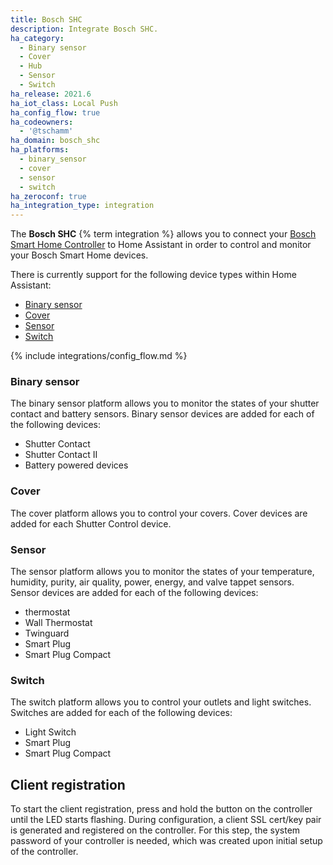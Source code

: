 ```yaml
---
title: Bosch SHC
description: Integrate Bosch SHC.
ha_category:
  - Binary sensor
  - Cover
  - Hub
  - Sensor
  - Switch
ha_release: 2021.6
ha_iot_class: Local Push
ha_config_flow: true
ha_codeowners:
  - '@tschamm'
ha_domain: bosch_shc
ha_platforms:
  - binary_sensor
  - cover
  - sensor
  - switch
ha_zeroconf: true
ha_integration_type: integration
---
```


The **Bosch SHC** {% term integration %} allows you to connect your [Bosch Smart Home Controller](https://www.bosch-smarthome.com) to Home Assistant in order to control and monitor your Bosch Smart Home devices.

There is currently support for the following device types within Home Assistant:

- [Binary sensor](#binary-sensor)
- [Cover](#cover)
- [Sensor](#sensor)
- [Switch](#switch)

{% include integrations/config_flow.md %}

### Binary sensor

The binary sensor platform allows you to monitor the states of your shutter contact and battery sensors. Binary sensor devices are added for each of the following devices:

- Shutter Contact
- Shutter Contact II
- Battery powered devices

### Cover

The cover platform allows you to control your covers. Cover devices are added for each Shutter Control device.

### Sensor

The sensor platform allows you to monitor the states of your temperature, humidity, purity, air quality, power, energy, and valve tappet sensors. Sensor devices are added for each of the following devices:

- thermostat
- Wall Thermostat
- Twinguard
- Smart Plug
- Smart Plug Compact

### Switch

The switch platform allows you to control your outlets and light switches. Switches are added for each of the following devices:

- Light Switch
- Smart Plug
- Smart Plug Compact

## Client registration

To start the client registration, press and hold the button on the controller until the LED starts flashing. During configuration, a client SSL cert/key pair is generated and registered on the controller. For this step, the system password of your controller is needed, which was created upon initial setup of the controller.
